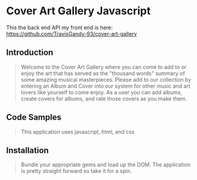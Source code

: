 # Cover Art Gallery Javascript
This the back end API my front end is here: https://github.com/TravisGandy-93/cover-art-gallery
## Introduction

> Welcome to the Cover Art Gallery where you can come to add to or enjoy the art that has served as the "thousand words" summary of some amazing musical masterpieces. Please add to our collection by entering an Album and Cover into our system for other music and art lovers like yourself to come enjoy.
> As a user you can add albums, create covers for albums, and rate those covers as you make them.

## Code Samples

> This application uses javascript, html, and css

## Installation

> Bundle your appropriate gems and load up the DOM. The application is pretty straight forward so take it for a spin.
